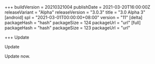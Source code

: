+++
buildVersion = 20210321004
publishDate = 2021-03-20T16:00:00Z
releaseVariant = "Alpha"
releaseVersion = "3.0.3"
title = "3.0 Alpha 3"
[android]
spl = "2021-03-01T00:00:00+08:00"
version = "11"
[delta]
packageHash = "hash"
packageSize = 124
packageUrl = "url"
[full]
packageHash = "hash"
packageSize = 123
packageUrl = "url"

+++
Update

Update

Update now.
